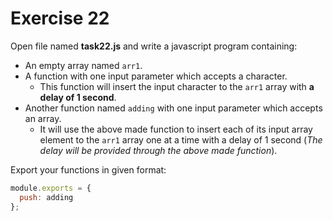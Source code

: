 # Exercise 22

Open file named **task22.js** and write a javascript program containing:

* An empty array named `arr1`.
* A function with one input parameter which accepts a character.
  * This function will insert the input character to the `arr1` array with **a delay of 1 second**.
* Another function named `adding` with one input parameter which accepts an array.
  * It will use the above made function to insert each of its input array element to the `arr1` 
  array one at a time with a delay of 1 second (*The delay will be provided through the above made function*).

Export your functions in given format:

```js
module.exports = {
  push: adding
};
```
